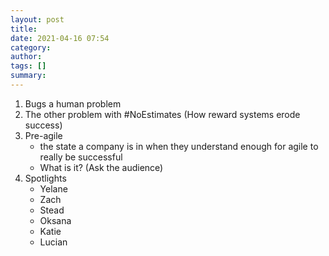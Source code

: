 ```yaml
---
layout: post
title: 
date: 2021-04-16 07:54
category: 
author: 
tags: []
summary: 
---
```


1. Bugs a human problem
1. The other problem with #NoEstimates (How reward systems erode success)
1. Pre-agile
   - the state a company is in when they understand enough for agile to really be successful
   - What is it? (Ask the audience)
1. Spotlights
   - Yelane
   - Zach
   - Stead
   - Oksana
   - Katie
   - Lucian